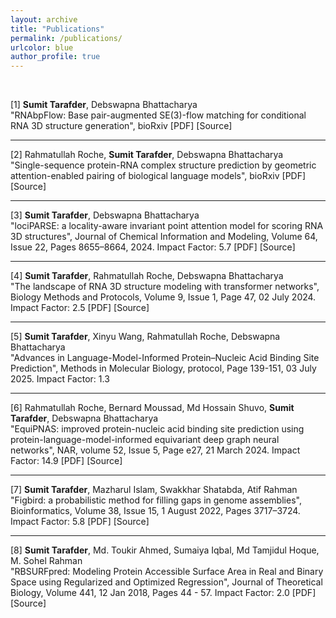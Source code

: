 ```yaml
---
layout: archive
title: "Publications"
permalink: /publications/
urlcolor: blue
author_profile: true
---
```


<style>
    a {
      text-decoration: none; 
    }

    a:hover {
      text-decoration: underline; 
    }
    
</style>

&nbsp;

[1] **Sumit Tarafder**, Debswapna Bhattacharya <br>
    <a href="https://www.biorxiv.org/content/10.1101/2025.01.24.634669v1">"RNAbpFlow: Base pair-augmented SE(3)-flow matching for conditional RNA 3D structure generation"</a>, bioRxiv [[PDF](../files/RNAbpFlow.pdf)] [[Source](https://github.com/Bhattacharya-Lab/RNAbpFlow)]<br>

---

[2] Rahmatullah Roche, **Sumit Tarafder**, Debswapna Bhattacharya <br>
<a href="https://www.biorxiv.org/content/10.1101/2024.07.27.605468v1">"Single-sequence protein-RNA complex structure prediction by geometric attention-enabled pairing of biological language models"</a>, bioRxiv [[PDF](../files/ProRNA.pdf)] [[Source](https://github.com/Bhattacharya-Lab/ProRNA3D-single)]<br>

---

[3] **Sumit Tarafder**, Debswapna Bhattacharya <br>
    <a href="https://pubs.acs.org/doi/10.1021/acs.jcim.4c01621">"lociPARSE: a locality-aware invariant point attention model for scoring RNA 3D structures"</a>, Journal of Chemical Information and Modeling, Volume 64, Issue 22, Pages 8655–8664, 2024. Impact Factor: 5.7 [[PDF](../files/lociPARSE.pdf)] [[Source](https://github.com/Bhattacharya-Lab/lociPARSE)]<br>

---

[4] **Sumit Tarafder**, Rahmatullah Roche,  Debswapna Bhattacharya <br>
<a href="https://doi.org/10.1093/biomethods/bpae047">"The landscape of RNA 3D structure modeling with transformer networks"</a>, Biology Methods and Protocols, Volume 9, Issue 1, Page 47, 02 July 2024.  Impact Factor: 2.5 [[PDF](../files/RNAMark.pdf)] [[Source](https://github.com/Bhattacharya-Lab/RNAmark)]<br>

---

[5] **Sumit Tarafder**, Xinyu Wang, Rahmatullah Roche,  Debswapna Bhattacharya <br>
<a href="https://doi.org/10.1007/978-1-0716-4623-6_9">"Advances in Language-Model-Informed Protein–Nucleic Acid Binding Site Prediction"</a>, Methods in Molecular Biology, protocol, Page 139-151, 03 July 2025.  Impact Factor: 1.3 <br>

---

[6] Rahmatullah Roche, Bernard Moussad, Md Hossain Shuvo, **Sumit Tarafder**, Debswapna Bhattacharya <br>
<a href="https://doi.org/10.1093/nar/gkae039">"EquiPNAS: improved protein-nucleic acid binding site prediction using protein-language-model-informed equivariant deep graph neural networks"</a>, NAR, volume 52, Issue 5, Page e27, 21 March 2024.  Impact Factor: 14.9 [[PDF](../files/EquiPNAS.pdf)] [[Source](https://github.com/Bhattacharya-Lab/EquiPNAS)]<br>

---

[7] **Sumit Tarafder**, Mazharul Islam, Swakkhar Shatabda, Atif Rahman <br>
    <a href="https://doi.org/10.1093/bioinformatics/btac404">"Figbird: a probabilistic method for filling gaps in genome assemblies"</a>, Bioinformatics, Volume 38, Issue 15, 1 August 2022, Pages 3717–3724. Impact Factor: 5.8 [[PDF](../files/Figbird.pdf)] [[Source](https://github.com/SumitTarafder/Figbird)]<br>
    
---

[8] **Sumit Tarafder**, Md. Toukir Ahmed, Sumaiya Iqbal, Md Tamjidul Hoque, M. Sohel Rahman <br>
<a href="https://doi.org/10.1016/j.jtbi.2017.12.029">"RBSURFpred: Modeling Protein Accessible Surface Area in Real and Binary Space using Regularized and Optimized Regression"</a>, Journal of Theoretical Biology, Volume 441, 12 Jan 2018, Pages 44 - 57. Impact Factor: 2.0 [[PDF](../files/RBSurfPred.pdf)] [[Source](https://github.com/SumitTarafder/RBSURFpred)]
